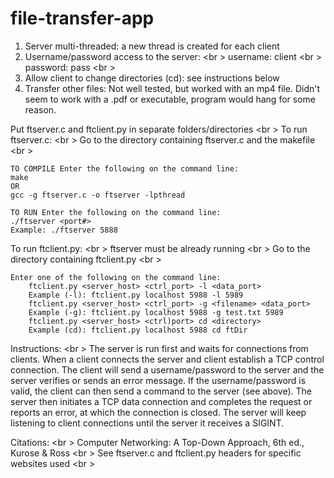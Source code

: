 # file-transfer-app
1) Server multi-threaded: a new thread is created for each client
2) Username/password access to the server: <br \>
	username: client <br \>
	password: pass <br \>
3) Allow client to change directories (cd): see instructions below
4) Transfer other files:
	Not well tested, but worked with an mp4 file. Didn't seem to 
	work with a .pdf or executable, program would hang for some reason.

Put ftserver.c and ftclient.py in separate folders/directories <br \>
To run ftserver.c: <br \>
    Go to the directory containing ftserver.c and the makefile <br \>

	TO COMPILE Enter the following on the command line:
	make
	OR
	gcc -g ftserver.c -o ftserver -lpthread

	TO RUN Enter the following on the command line:
	./ftserver <port#>
	Example: ./ftserver 5888

To run ftclient.py: <br \>
	ftserver must be already running <br \>
        Go to the directory containing ftclient.py <br \>

	Enter one of the following on the command line:
		ftclient.py <server_host> <ctrl_port> -l <data_port>
		Example (-l): ftclient.py localhost 5988 -l 5989
		ftclient.py <server_host> <ctrl_port> -g <filename> <data_port>
		Example (-g): ftclient.py localhost 5988 -g test.txt 5989
		ftclient.py <server_host> <ctrl)port> cd <directory>
		Example (cd): ftclient.py localhost 5988 cd ftDir

Instructions: <br \>
The server is run first and waits for connections from clients. When a client connects the server and client establish a TCP control connection. The client will send a username/password to the server and the server verifies or sends an error message.  If the username/password is valid, the client can then send a command to the server (see above). The server then initiates a TCP data connection and completes the request or reports an error, at which the connection is closed. The server will keep listening to client connections until the server it receives a SIGINT.

Citations: <br \>
    Computer Networking: A Top-Down Approach, 6th ed., Kurose & Ross <br \>
    See ftserver.c and ftclient.py headers for specific websites used <br \>

